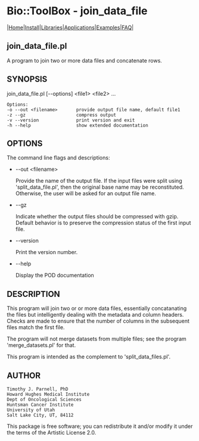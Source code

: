 # Bio::ToolBox - join\_data\_file

|[Home](ReadMe.md)|[Install](AdvancedInstallation.md)|[Libraries](Libraries.md)|[Applications](Applications.md)|[Examples](Examples.md)|[FAQ](FAQ.md)|

## join\_data\_file.pl

A program to join two or more data files and concatenate rows.

## SYNOPSIS

join\_data\_file.pl \[--options\] &lt;file1> &lt;file2> ...

    Options:
    -o --out <filename>       provide output file name, default file1
    -z --gz                   compress output
    -v --version              print version and exit
    -h --help                 show extended documentation

## OPTIONS

The command line flags and descriptions:

- --out &lt;filename>

    Provide the name of the output file. If the input files were 
    split using 'split\_data\_file.pl', then the original base name 
    may be reconstituted. Otherwise, the user will be asked for 
    an output file name.

- --gz

    Indicate whether the output files should be compressed 
    with gzip. Default behavior is to preserve the compression 
    status of the first input file.

- --version

    Print the version number.

- --help

    Display the POD documentation

## DESCRIPTION

This program will join two or or more data files, essentially concatanating
the files but intelligently dealing with the metadata and column headers. 
Checks are made to ensure that the number of columns in the subsequent files 
match the first file.

The program will not merge datasets from multiple files; see 
the program 'merge\_datasets.pl' for that.

This program is intended as the complement to 'split\_data\_files.pl'.

## AUTHOR

    Timothy J. Parnell, PhD
    Howard Hughes Medical Institute
    Dept of Oncological Sciences
    Huntsman Cancer Institute
    University of Utah
    Salt Lake City, UT, 84112

This package is free software; you can redistribute it and/or modify
it under the terms of the Artistic License 2.0.  
